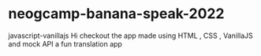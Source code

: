 # neogcamp-banana-speak-2022
javascript-vanillajs
Hi checkout the app made using HTML , CSS , VanillaJS and mock API a fun translation app
